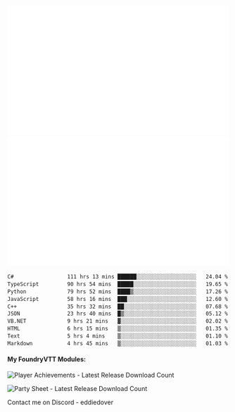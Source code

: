 
![](https://raw.githubusercontent.com/eddiedover/ghstats/master/generated/overview.svg)
![](https://raw.githubusercontent.com/eddiedover/ghstats/master/generated/languages.svg)

<!--START_SECTION:waka-->

```txt
C#                 111 hrs 13 mins ██████░░░░░░░░░░░░░░░░░░░   24.04 %
TypeScript         90 hrs 54 mins  █████░░░░░░░░░░░░░░░░░░░░   19.65 %
Python             79 hrs 52 mins  ████▒░░░░░░░░░░░░░░░░░░░░   17.26 %
JavaScript         58 hrs 16 mins  ███░░░░░░░░░░░░░░░░░░░░░░   12.60 %
C++                35 hrs 32 mins  ██░░░░░░░░░░░░░░░░░░░░░░░   07.68 %
JSON               23 hrs 40 mins  █▒░░░░░░░░░░░░░░░░░░░░░░░   05.12 %
VB.NET             9 hrs 21 mins   ▓░░░░░░░░░░░░░░░░░░░░░░░░   02.02 %
HTML               6 hrs 15 mins   ▒░░░░░░░░░░░░░░░░░░░░░░░░   01.35 %
Text               5 hrs 4 mins    ▒░░░░░░░░░░░░░░░░░░░░░░░░   01.10 %
Markdown           4 hrs 45 mins   ▒░░░░░░░░░░░░░░░░░░░░░░░░   01.03 %
```

<!--END_SECTION:waka-->

#### My FoundryVTT Modules:

  ![Player Achievements - Latest Release Download Count](https://img.shields.io/badge/dynamic/json?label=Player%20Achievements%20-%20Downloads@latest&query=assets%5B1%5D.download_count&url=https%3A%2F%2Fapi.github.com%2Frepos%2FEddieDover%2Ffvtt-player-achievements%2Freleases%2Flatest)

  ![Party Sheet - Latest Release Download Count](https://img.shields.io/badge/dynamic/json?label=Party%20Sheet%20-%20Downloads@latest&query=assets%5B1%5D.download_count&url=https%3A%2F%2Fapi.github.com%2Frepos%2FEddieDover%2Ffvtt-party-sheet%2Freleases%2Flatest)

<a rel="me" href="https://techhub.social/@EddieDover"></a>

Contact me on Discord - eddiedover
